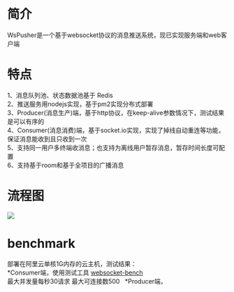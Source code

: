 # 简介
WsPusher是一个基于websocket协议的消息推送系统，现已实现服务端和web客户端

# 特点
1、消息队列池、状态数据池基于 Redis  
2、推送服务用nodejs实现，基于pm2实现分布式部署  
3、Producer(消息生产)端，基于http协议，在keep-alive参数情况下，测试结果是可以有序的  
4、Consumer(消息消费)端，基于socket.io实现，实现了掉线自动重连等功能，保证消息能收到且只收到一次  
5、支持同一用户多终端收消息；也支持为离线用户暂存消息，暂存时间长度可配置  
6、支持基于room和基于全项目的广播消息  

# 流程图
![](https://github.com/john-chow/wspusher/blob/master/20180526160545.jpg)

# benchmark 
部署在阿里云单核1G内存的云主机，测试结果：   
*Consumer端，使用测试工具 [websocket-bench](https://github.com/M6Web/websocket-bench)  
  最大并发量每秒30请求
  最大可连接数500  
*Producer端，
